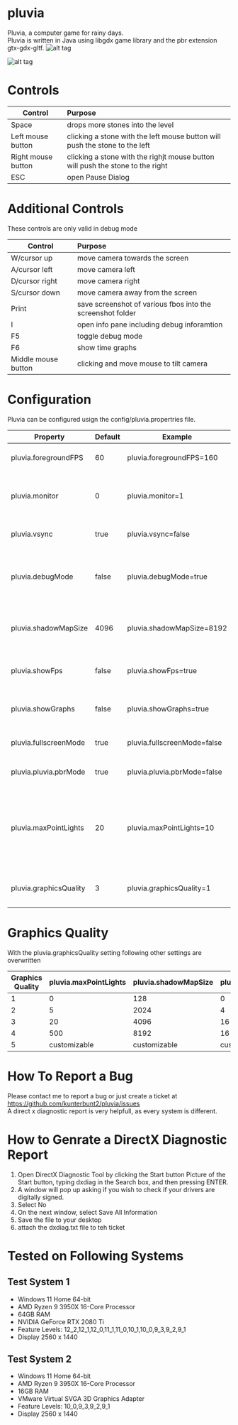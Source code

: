 # pluvia
Pluvia, a computer game for rainy days.  
Pluvia is written in Java using libgdx game library and the pbr extension gtx-gdx-gltf.
![alt tag](https://pluvia.bushnaq.de/wp-content/uploads/2022/05/pluvia-turtle-1.png)  

![alt tag](https://pluvia.bushnaq.de/wp-content/uploads/2022/05/pluvia-1.png)  


# Controls
| Control |Purpose      |
|----------|:-------------                                                                       |
|Space|drops more stones into the level|
|Left mouse button|clicking a stone with the left mouse button will push the stone to the left    |
|Right mouse button|clicking a stone with the righjt mouse button will push the stone to the right|
|ESC|open Pause Dialog                                                                            |

# Additional Controls
These controls are only valid in debug mode

| Control |Purpose      |
|----------|:-------------                                                                       |
|W/cursor up|move camera towards the screen|
|A/cursor left|move camera left|
|D/cursor right|move camera right|
|S/cursor down|move camera away from the screen|
|Print|save screenshot of various fbos into the screenshot folder|
|I|open info pane including debug inforamtion|
|F5|toggle debug mode|
|F6|show time graphs|
|Middle mouse button|clicking and move mouse to tilt camera|

# Configuration
Pluvia can be configured usign the config/pluvia.propertries file.

| Property             |Default|Example                    | Description |
|----------|-------------      |------                     |--------                          |
|pluvia.foregroundFPS  |60     |pluvia.foregroundFPS=160   |frames per second to try to match |
|pluvia.monitor        |0      |pluvia.monitor=1           |monitor to use, if more than one are connected, 0 is promary |
|pluvia.vsync          |true   |pluvia.vsync=false         |virtual syn with monitor refresh rate |
|pluvia.debugMode      |false  |pluvia.debugMode=true      |debug mode enabled, allows to pan the camera and see various fbos| 
|pluvia.shadowMapSize  |4096   |pluvia.shadowMapSize=8192  |the bigger, the better, but you need enough video card ram|
|pluvia.showFps        |false  |pluvia.showFps=true        |display frames per second in lower left corner|
|pluvia.showGraphs     |false  |pluvia.showGraphs=true     |cpu/gpu graphs can be displayed using F6|
|pluvia.fullscreenMode |true   |pluvia.fullscreenMode=false|window mode or full screen mode|
|pluvia.pluvia.pbrMode |true   |pluvia.pluvia.pbrMode=false|enable/disable phisical based rendering|
|pluvia.maxPointLights |20     |pluvia.maxPointLights=10   |configure maximum number of point lights the engine tries to render, this has a big impact on performance|
|pluvia.graphicsQuality|3      |pluvia.graphicsQuality=1   |1=slow computer, 4=latest hardware|

# Graphics Quality
With the pluvia.graphicsQuality setting following other settings are overwritten

| Graphics Quality |pluvia.maxPointLights|pluvia.shadowMapSize|pluvia.msaaSamples|pluvia.maxSceneObjects|
|---               |-------------        |------              |--------          |-----                 |
|1                 |0                    |128                 |0                 |0                     |
|2                 |5                    |2024                |4                 |100                   |
|3                 |20                   |4096                |16                |200                   |
|4                 |500                  |8192                |16                |500                   |
|5                 |customizable         |customizable        |customizable      |customizable          |



# How To Report a Bug
Please contact me to report a bug or just create a ticket at https://github.com/kunterbunt2/pluvia/issues  
A direct x diagnostic report is very helpfull, as every system is different.

# How to Genrate a DirectX Diagnostic Report
1. Open DirectX Diagnostic Tool by clicking the Start button Picture of the Start button, typing dxdiag in the Search box, and then pressing ENTER.
2. A window will pop up asking if you wish to check if your drivers are digitally signed.
3. Select No
4. On the next window, select Save All Information
5. Save the file to your desktop
6. attach the dxdiag.txt file to teh ticket

# Tested on Following Systems

## Test System 1
* Windows 11 Home 64-bit
* AMD Ryzen 9 3950X 16-Core Processor
* 64GB RAM
* NVIDIA GeForce RTX 2080 Ti
* Feature Levels: 12_2,12_1,12_0,11_1,11_0,10_1,10_0,9_3,9_2,9_1
* Display 2560 x 1440

## Test System 2
* Windows 11 Home 64-bit
* AMD Ryzen 9 3950X 16-Core Processor
* 16GB RAM
* VMware Virtual SVGA 3D Graphics Adapter
* Feature Levels: 10_0,9_3,9_2,9_1
* Display 2560 x 1440
